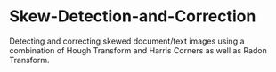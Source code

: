 # Skew-Detection-and-Correction

Detecting and correcting skewed document/text images using a combination of Hough Transform and Harris Corners as well as Radon Transform.
